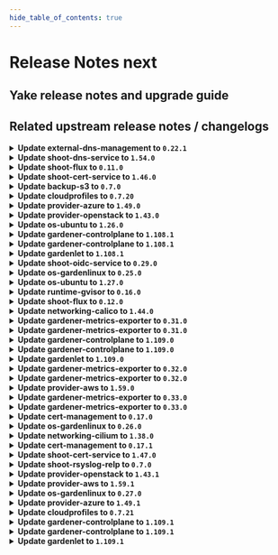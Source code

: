 ```yaml
---
hide_table_of_contents: true
---
```


# Release Notes next

## Yake release notes and upgrade guide

## Related upstream release notes / changelogs


<details>
<summary><b>Update external-dns-management to <code>0.22.1</code></b></summary>

# [gardener/external-dns-management]

## 📰 Noteworthy

- `[OPERATOR]` `gosec` was introduced for Static Application Security Testing (SAST). by @MartinWeindel [#394]
## 🏃 Others

- `[OPERATOR]` Bumps golang from 1.23.2 to 1.23.3. by @dependabot[bot] [#398]

## Helm Charts
- dns-controller-manager: `europe-docker.pkg.dev/gardener-project/releases/charts/dns-controller-manager:v0.22.1`
## Docker Images
- dns-controller-manager: `europe-docker.pkg.dev/gardener-project/releases/dns-controller-manager:v0.22.1`


</details>

<details>
<summary><b>Update shoot-dns-service to <code>1.54.0</code></b></summary>

# [gardener/gardener-extension-shoot-dns-service]

## 🏃 Others

- `[OPERATOR]` Bumps github.com/gardener/gardener from 1.107.0 to 1.108.0. by @dependabot[bot] [#399]
- `[OPERATOR]` Reduce default values for resource utilisation of shoot-dns-service controller in the control plane. by @MartinWeindel [#392]
- `[OPERATOR]` `gosec` was introduced for Static Application Security Testing (SAST). by @MartinWeindel [#387]
- `[OPERATOR]` Bumps github.com/gardener/gardener from 1.105.0 to 1.106.0. by @dependabot[bot] [#390]
- `[OPERATOR]` Bumps github.com/gardener/gardener from 1.106.0 to 1.107.0. by @dependabot[bot] [#394]
# [gardener/external-dns-management]

## 📰 Noteworthy

- `[OPERATOR]` `gosec` was introduced for Static Application Security Testing (SAST). by @MartinWeindel [gardener/external-dns-management#394]
## 🏃 Others

- `[OPERATOR]` Bumps golang from 1.23.2 to 1.23.3. by @dependabot[bot] [gardener/external-dns-management#398]

## Helm Charts
- admission-shoot-dns-service-application: `europe-docker.pkg.dev/gardener-project/releases/charts/gardener/extensions/admission-shoot-dns-service-application:v1.54.0`
- admission-shoot-dns-service-runtime: `europe-docker.pkg.dev/gardener-project/releases/charts/gardener/extensions/admission-shoot-dns-service-runtime:v1.54.0`
- shoot-dns-service: `europe-docker.pkg.dev/gardener-project/releases/charts/gardener/extensions/shoot-dns-service:v1.54.0`
## Docker Images
- gardener-extension-admission-shoot-dns-service: `europe-docker.pkg.dev/gardener-project/releases/gardener/extensions/admission-shoot-dns-service:v1.54.0`
- gardener-extension-shoot-dns-service: `europe-docker.pkg.dev/gardener-project/releases/gardener/extensions/shoot-dns-service:v1.54.0`


</details>

<details>
<summary><b>Update shoot-flux to <code>0.11.0</code></b></summary>

## What's Changed
* Bump gardener to `v1.105.3` by @Duciwuci in https://github.com/stackitcloud/gardener-extension-shoot-flux/pull/119


**Full Changelog**: https://github.com/stackitcloud/gardener-extension-shoot-flux/compare/v0.10.0...v0.11.0

</details>

<details>
<summary><b>Update shoot-cert-service to <code>1.46.0</code></b></summary>

# [gardener/gardener-extension-shoot-cert-service]

## 🏃 Others

- `[OPERATOR]` Reduce default values for resource utilisation of cert-management controller in the control plane. by @MartinWeindel [#308]
- `[OPERATOR]` Bumps github.com/gardener/gardener from 1.106.0 to 1.107.0. by @dependabot[bot] [#310]
- `[OPERATOR]` Bumps golang from 1.23.2 to 1.23.3. by @dependabot[bot] [#311]
- `[OPERATOR]` Bumps github.com/gardener/gardener from 1.105.0 to 1.106.0. by @dependabot[bot] [#306]
- `[OPERATOR]` Bumps github.com/gardener/gardener from 1.107.0 to 1.108.0. by @dependabot[bot] [#315]

## Helm Charts
- shoot-cert-service: `europe-docker.pkg.dev/gardener-project/releases/charts/gardener/extensions/shoot-cert-service:v1.46.0`
## Docker Images
- gardener-extension-shoot-cert-service: `europe-docker.pkg.dev/gardener-project/releases/gardener/extensions/shoot-cert-service:v1.46.0`


</details>

<details>
<summary><b>Update backup-s3 to <code>0.7.0</code></b></summary>

## General Changes
* Revendor g/g v1.100 (https://github.com/metal-stack/gardener-extension-backup-s3/pull/11) @Gerrit91 


</details>

<details>
<summary><b>Update cloudprofiles to <code>0.7.20</code></b></summary>

**Full Changelog**: https://github.com/gardener-community/cloudprofiles/compare/0.7.19...0.7.20

</details>

<details>
<summary><b>Update provider-azure to <code>1.49.0</code></b></summary>

# [gardener/gardener-extension-provider-azure]

## ⚠️ Breaking Changes

- `[USER]` Deprecate DNSRecordConfig object. Please configure the target Azure management API via the provided secret by @kon-angelo [#1018]
## ✨ New Features

- `[USER]` Enable extra-create-metadata in csi-provisioner. by @kon-angelo [#1008]
## 🏃 Others

- `[DEPENDENCY]` Update go to version 1.23.3 by @hebelsan [#1005]
- `[DEPENDENCY]` Update gardener/gardener to v1.108.0 by @hebelsan [#1014]
- `[OPERATOR]` Create bastion vm from the info provided in the cloud profile bastion section by @hebelsan [#948]
- `[OPERATOR]` Fix an issue where the subnet name was not calculated correctly in the migration to multi-subnet setup by @kon-angelo [#1004]
- `[OPERATOR]` Updating CSI driver provisioner ClusterRole rules by @hebelsan [#988]
- `[OPERATOR]` Remove outdated "Basic" SKU loadbalancer migration documentation. by @kon-angelo [#1017]
- `[OPERATOR]` Remove the duplicate provider type check from the admission webhooks. by @LucaBernstein [#998]
- `[OPERATOR]` Add `NamespacedCloudProfile` admission mutation and validation to support custom machine images and types. by @LucaBernstein [#1016]
- `[OPERATOR]` Added validation to prevent IPv6-only/dual-stack clusters as they are not supported, yet. by @ScheererJ [#993]
- `[DEVELOPER]` Add gosec as sast makefile target by @hebelsan [#1006]
- `[DEVELOPER]` Update gardener/gardener to v1.105.0 by @hebelsan [#989]

## Helm Charts
- admission-azure-application: `europe-docker.pkg.dev/gardener-project/releases/charts/gardener/extensions/admission-azure-application:v1.49.0`
- admission-azure-runtime: `europe-docker.pkg.dev/gardener-project/releases/charts/gardener/extensions/admission-azure-runtime:v1.49.0`
- provider-azure: `europe-docker.pkg.dev/gardener-project/releases/charts/gardener/extensions/provider-azure:v1.49.0`
## Docker Images
- gardener-extension-admission-azure: `europe-docker.pkg.dev/gardener-project/releases/gardener/extensions/admission-azure:v1.49.0`
- gardener-extension-provider-azure: `europe-docker.pkg.dev/gardener-project/releases/gardener/extensions/provider-azure:v1.49.0`


</details>

<details>
<summary><b>Update provider-openstack to <code>1.43.0</code></b></summary>

# [gardener/gardener-extension-provider-openstack]

## ⚠️ Breaking Changes

- `[OPERATOR]` Deprecated configuring bastion via helm chart config map by @hebelsan [#838]
## 📰 Noteworthy

- `[OPERATOR]` Added support for configuring bastion vm from CloudProfile's bastion section by @hebelsan [#838]
## 🏃 Others

- `[DEPENDENCY]` Add gosec as sast makefile target by @hebelsan [#902]
- `[DEPENDENCY]` Update go to version 1.23.3 by @hebelsan [#900]
- `[OPERATOR]` Fix an issue where provider-openstack required permissions for share network operations even when not required by the `InfrastructureConfig`. by @kon-angelo [#885]
- `[OPERATOR]` Update gardener/gardener to v1.107.0 by @hebelsan [#896]
- `[OPERATOR]` Fix an issue where the deletion with the flow reconciler would fail if the network was already deleted. by @kon-angelo [#898]
- `[OPERATOR]` Added validation to prevent IPv6-only/dual-stack clusters as they are not supported, yet. by @ScheererJ [#886]
- `[OPERATOR]` Remove the duplicate provider type check from the admission webhooks. by @LucaBernstein [#895]
- `[OPERATOR]` Fix possible nil-pointer deref when looking for networks. during reconciliation by @AndreasBurger [#879]
- `[OPERATOR]` subnet overlapping, missing expected router and Policy doesn't allow .* to be performed errors are now non-retryable user errors. by @RadaBDimitrova [#894]
- `[OPERATOR]` Updating CSI driver provisioner ClusterRole rules by @hebelsan [#880]
- `[DEVELOPER]` Update gardener/gardener to v1.105.0 by @hebelsan [#881]

## Helm Charts
- admission-openstack-application: `europe-docker.pkg.dev/gardener-project/releases/charts/gardener/extensions/admission-openstack-application:v1.43.0`
- admission-openstack-runtime: `europe-docker.pkg.dev/gardener-project/releases/charts/gardener/extensions/admission-openstack-runtime:v1.43.0`
- provider-openstack: `europe-docker.pkg.dev/gardener-project/releases/charts/gardener/extensions/provider-openstack:v1.43.0`
## Docker Images
- gardener-extension-admission-openstack: `europe-docker.pkg.dev/gardener-project/releases/gardener/extensions/admission-openstack:v1.43.0`
- gardener-extension-provider-openstack: `europe-docker.pkg.dev/gardener-project/releases/gardener/extensions/provider-openstack:v1.43.0`


</details>

<details>
<summary><b>Update os-ubuntu to <code>1.26.0</code></b></summary>

# [gardener/gardener-extension-os-ubuntu]

## ⚠️ Breaking Changes

- `[OPERATOR]` This extension is no longer able to run with Gardener versions lower than `v1.90` when the `UseGardenerNodeAgent` feature gate is disabled. by @rfranzke [#126]
## ✨ New Features

- `[OPERATOR]` Helm charts of extension and admission controller are published as OCI artifacts now. by @oliver-goetz [#143]
## 🏃 Others

- `[DEVELOPER]` The `vendor` directory was removed in favor of the `go mod cache`. by @LucaBernstein [#133]
- `[DEVELOPER]` Static Application Security Testing (sast) with `gosec` got enabled on this repository. by @MrBatschner [#163]

## Helm Charts
- os-ubuntu: `europe-docker.pkg.dev/gardener-project/releases/charts/gardener/extensions/os-ubuntu:v1.26.0`
## Docker Images
- gardener-extension-os-ubuntu: `europe-docker.pkg.dev/gardener-project/releases/gardener/extensions/os-ubuntu:v1.26.0`


</details>

<details>
<summary><b>Update gardener-controlplane to <code>1.108.1</code></b></summary>

# [gardener/gardener]

## 🐛 Bug Fixes

- `[OPERATOR]` The `seed.gardener.cloud/eu-access=true` label (in `CloudProfile`s and `Seeds`) or seed selector (in `Shoot`s) is no longer removed when the `eu-access-only` restriction is removed from the `.spec.accessRestrictions[]` field. Similarly, the `support.gardener.cloud/eu-access-for-cluster-{addons,nodes}` annotations in `Shoot`s are no longer removed when they are removed from the `.spec.accessRestrictions[].options` field. by @rfranzke [#10885]

## Helm Charts
- controlplane: `europe-docker.pkg.dev/gardener-project/releases/charts/gardener/controlplane:v1.108.1`
- gardenlet: `europe-docker.pkg.dev/gardener-project/releases/charts/gardener/gardenlet:v1.108.1`
- operator: `europe-docker.pkg.dev/gardener-project/releases/charts/gardener/operator:v1.108.1`
- resource-manager: `europe-docker.pkg.dev/gardener-project/releases/charts/gardener/resource-manager:v1.108.1`
## Docker Images
- admission-controller: `europe-docker.pkg.dev/gardener-project/releases/gardener/admission-controller:v1.108.1`
- apiserver: `europe-docker.pkg.dev/gardener-project/releases/gardener/apiserver:v1.108.1`
- controller-manager: `europe-docker.pkg.dev/gardener-project/releases/gardener/controller-manager:v1.108.1`
- gardenlet: `europe-docker.pkg.dev/gardener-project/releases/gardener/gardenlet:v1.108.1`
- node-agent: `europe-docker.pkg.dev/gardener-project/releases/gardener/node-agent:v1.108.1`
- operator: `europe-docker.pkg.dev/gardener-project/releases/gardener/operator:v1.108.1`
- resource-manager: `europe-docker.pkg.dev/gardener-project/releases/gardener/resource-manager:v1.108.1`
- scheduler: `europe-docker.pkg.dev/gardener-project/releases/gardener/scheduler:v1.108.1`


</details>

<details>
<summary><b>Update gardener-controlplane to <code>1.108.1</code></b></summary>

# [gardener/gardener]

## 🐛 Bug Fixes

- `[OPERATOR]` The `seed.gardener.cloud/eu-access=true` label (in `CloudProfile`s and `Seeds`) or seed selector (in `Shoot`s) is no longer removed when the `eu-access-only` restriction is removed from the `.spec.accessRestrictions[]` field. Similarly, the `support.gardener.cloud/eu-access-for-cluster-{addons,nodes}` annotations in `Shoot`s are no longer removed when they are removed from the `.spec.accessRestrictions[].options` field. by @rfranzke [#10885]

## Helm Charts
- controlplane: `europe-docker.pkg.dev/gardener-project/releases/charts/gardener/controlplane:v1.108.1`
- gardenlet: `europe-docker.pkg.dev/gardener-project/releases/charts/gardener/gardenlet:v1.108.1`
- operator: `europe-docker.pkg.dev/gardener-project/releases/charts/gardener/operator:v1.108.1`
- resource-manager: `europe-docker.pkg.dev/gardener-project/releases/charts/gardener/resource-manager:v1.108.1`
## Docker Images
- admission-controller: `europe-docker.pkg.dev/gardener-project/releases/gardener/admission-controller:v1.108.1`
- apiserver: `europe-docker.pkg.dev/gardener-project/releases/gardener/apiserver:v1.108.1`
- controller-manager: `europe-docker.pkg.dev/gardener-project/releases/gardener/controller-manager:v1.108.1`
- gardenlet: `europe-docker.pkg.dev/gardener-project/releases/gardener/gardenlet:v1.108.1`
- node-agent: `europe-docker.pkg.dev/gardener-project/releases/gardener/node-agent:v1.108.1`
- operator: `europe-docker.pkg.dev/gardener-project/releases/gardener/operator:v1.108.1`
- resource-manager: `europe-docker.pkg.dev/gardener-project/releases/gardener/resource-manager:v1.108.1`
- scheduler: `europe-docker.pkg.dev/gardener-project/releases/gardener/scheduler:v1.108.1`


</details>

<details>
<summary><b>Update gardenlet to <code>1.108.1</code></b></summary>

# [gardener/gardener]

## 🐛 Bug Fixes

- `[OPERATOR]` The `seed.gardener.cloud/eu-access=true` label (in `CloudProfile`s and `Seeds`) or seed selector (in `Shoot`s) is no longer removed when the `eu-access-only` restriction is removed from the `.spec.accessRestrictions[]` field. Similarly, the `support.gardener.cloud/eu-access-for-cluster-{addons,nodes}` annotations in `Shoot`s are no longer removed when they are removed from the `.spec.accessRestrictions[].options` field. by @rfranzke [#10885]

## Helm Charts
- controlplane: `europe-docker.pkg.dev/gardener-project/releases/charts/gardener/controlplane:v1.108.1`
- gardenlet: `europe-docker.pkg.dev/gardener-project/releases/charts/gardener/gardenlet:v1.108.1`
- operator: `europe-docker.pkg.dev/gardener-project/releases/charts/gardener/operator:v1.108.1`
- resource-manager: `europe-docker.pkg.dev/gardener-project/releases/charts/gardener/resource-manager:v1.108.1`
## Docker Images
- admission-controller: `europe-docker.pkg.dev/gardener-project/releases/gardener/admission-controller:v1.108.1`
- apiserver: `europe-docker.pkg.dev/gardener-project/releases/gardener/apiserver:v1.108.1`
- controller-manager: `europe-docker.pkg.dev/gardener-project/releases/gardener/controller-manager:v1.108.1`
- gardenlet: `europe-docker.pkg.dev/gardener-project/releases/gardener/gardenlet:v1.108.1`
- node-agent: `europe-docker.pkg.dev/gardener-project/releases/gardener/node-agent:v1.108.1`
- operator: `europe-docker.pkg.dev/gardener-project/releases/gardener/operator:v1.108.1`
- resource-manager: `europe-docker.pkg.dev/gardener-project/releases/gardener/resource-manager:v1.108.1`
- scheduler: `europe-docker.pkg.dev/gardener-project/releases/gardener/scheduler:v1.108.1`


</details>

<details>
<summary><b>Update shoot-oidc-service to <code>0.29.0</code></b></summary>

# [gardener/oidc-webhook-authenticator]

## 🏃 Others

- `[OPERATOR]` OWA is now built using go version 1.23.3. by @dimityrmirchev [gardener/oidc-webhook-authenticator#167]
- `[DEVELOPER]` `gosec` is made available for SAST(static application security testing), it can be run with `make sast` or `make sast-report`.  by @vpnachev [gardener/oidc-webhook-authenticator#165]
# [gardener/gardener-extension-shoot-oidc-service]

## ⚠️ Breaking Changes

- `[OPERATOR]` The type of the `imageVectorOverwrite` helm chart value is changed from string to object. by @dimityrmirchev [#251]
## 🏃 Others

- `[OPERATOR]` The following dependencies have been updated:  
  - github.com/gardener/gardener v1.105.0 -> v1.106.0  
  - k8s.io/api v0.29.8 -> v0.31.1  
  - k8s.io/apimachinery v0.29.9 -> v0.31.1  
  - k8s.io/client-go v0.29.9 -> v0.31.1  
  - k8s.io/code-generator v0.29.9 -> v0.31.1  
  - k8s.io/component-base v0.29.9 -> v0.31.1  
  - sigs.k8s.io/controller-runtime v0.17.6 -> v0.19.0 by @vpnachev [#248]
- `[DEVELOPER]` `gosec` is made available for SAST(static application security testing), it can be run with `make sast` or `make sast-report`, but is also incorporated in the `verify` and `verify-extended` makefile targets.  by @vpnachev [#248]
## 📖 Documentation

- `[USER]` Documentation now clarifies when Structured Authentication should be preferred over the Gardener OIDC extension. by @dimityrmirchev [#259]

## Helm Charts
- shoot-oidc-service: `europe-docker.pkg.dev/gardener-project/releases/charts/gardener/extensions/shoot-oidc-service:v0.29.0`
## Docker Images
- gardener-extension-shoot-oidc-service: `europe-docker.pkg.dev/gardener-project/releases/gardener/extensions/shoot-oidc-service:v0.29.0`


</details>

<details>
<summary><b>Update os-gardenlinux to <code>0.25.0</code></b></summary>

# [gardener/gardener-extension-os-gardenlinux]

## ⚠️ Breaking Changes

- `[OPERATOR]` This extension is no longer able to run with Gardener versions lower than `v1.90` when the `UseGardenerNodeAgent` feature gate is disabled. by @rfranzke [#161]
## ✨ New Features

- `[OPERATOR]` Helm charts of extension and admission controller are published as OCI artifacts now. by @oliver-goetz [#188]
## 🏃 Others

- `[DEVELOPER]` Static Application Security Testing (sast) with `gosec` got enabled on this repository. by @MrBatschner [#212]
- `[DEVELOPER]` The `vendor` directory was removed in favor of the `go mod cache`. by @timuthy [#170]
- `[OPERATOR]` The cgroup drivers for containerd and kubelet are no longer configured through scripts that are run through `ExecStartPre` but instead through a mutating webhook that modifies the cgroup driver in the OSC. The cgroup driver always gets set to `systemd`. by @MrBatschner [#169]

## Helm Charts
- os-gardenlinux: `europe-docker.pkg.dev/gardener-project/releases/charts/gardener/extensions/os-gardenlinux:v0.25.0`
## Docker Images
- gardener-extension-os-gardenlinux: `europe-docker.pkg.dev/gardener-project/releases/gardener/extensions/os-gardenlinux:v0.25.0`


</details>

<details>
<summary><b>Update os-ubuntu to <code>1.27.0</code></b></summary>

no release notes available

## Helm Charts
- os-ubuntu: `europe-docker.pkg.dev/gardener-project/releases/charts/gardener/extensions/os-ubuntu:v1.27.0`
## Docker Images
- gardener-extension-os-ubuntu: `europe-docker.pkg.dev/gardener-project/releases/gardener/extensions/os-ubuntu:v1.27.0`


</details>

<details>
<summary><b>Update runtime-gvisor to <code>0.16.0</code></b></summary>

# [gardener/gardener-extension-runtime-gvisor]

## 🏃 Others

- `[OPERATOR]` Introduce `providerConfig.configFlags` with `net-raw` as first supported flag to start gVisor with NET_RAW capability. by @Roncossek [#154]
- `[OPERATOR]` Gardener libraries were updated to 1.103. by @MrBatschner [#150]
- `[DEVELOPER]` Static Application Security Testing (sast) with `gosec` got enabled on this repository. by @MrBatschner [#155]

## Helm Charts
- runtime-gvisor: `europe-docker.pkg.dev/gardener-project/releases/charts/gardener/extensions/runtime-gvisor:v0.16.0`
## Docker Images
- gardener-extension-runtime-gvisor-installation: `europe-docker.pkg.dev/gardener-project/releases/gardener/extensions/runtime-gvisor-installation:v0.16.0`
- gardener-extension-runtime-gvisor: `europe-docker.pkg.dev/gardener-project/releases/gardener/extensions/runtime-gvisor:v0.16.0`


</details>

<details>
<summary><b>Update shoot-flux to <code>0.12.0</code></b></summary>

## What's Changed
* Do nothing when cluster is hibernated by @maboehm in https://github.com/stackitcloud/gardener-extension-shoot-flux/pull/122
* 🤖 Update module github.com/onsi/ginkgo/v2 to v2.22.0 by @renovate in https://github.com/stackitcloud/gardener-extension-shoot-flux/pull/120
* 🤖 Update module github.com/onsi/gomega to v1.36.0 by @renovate in https://github.com/stackitcloud/gardener-extension-shoot-flux/pull/121
* 🤖 Update k8s.io/utils digest to 6fe5fd8 by @renovate in https://github.com/stackitcloud/gardener-extension-shoot-flux/pull/111
* 🤖 Update dependency go to v1.23.3 by @renovate in https://github.com/stackitcloud/gardener-extension-shoot-flux/pull/118
* 🤖 Update module golang.org/x/tools to v0.27.0 by @renovate in https://github.com/stackitcloud/gardener-extension-shoot-flux/pull/116
* 🤖 Update fluxcd (minor) by @renovate in https://github.com/stackitcloud/gardener-extension-shoot-flux/pull/107


**Full Changelog**: https://github.com/stackitcloud/gardener-extension-shoot-flux/compare/v0.11.0...v0.12.0

</details>

<details>
<summary><b>Update networking-calico to <code>1.44.0</code></b></summary>

# [gardener/gardener-extension-networking-calico]

## 🏃 Others

- `[OPERATOR]` `gosec` was introduced for Static Application Security Testing (SAST). by @ScheererJ [#503]
- `[OPERATOR]` Correct iptable backend and iptable rule are set for IPv6 shoot clusters when running with node-local-dns. by @DockToFuture [#506]
- `[OPERATOR]` Generate dual-stack configuration. by @axel7born [#512]

## Helm Charts
- admission-calico-application: `europe-docker.pkg.dev/gardener-project/releases/charts/gardener/extensions/admission-calico-application:v1.44.0`
- admission-calico-runtime: `europe-docker.pkg.dev/gardener-project/releases/charts/gardener/extensions/admission-calico-runtime:v1.44.0`
- networking-calico: `europe-docker.pkg.dev/gardener-project/releases/charts/gardener/extensions/networking-calico:v1.44.0`
## Docker Images
- gardener-extension-admission-calico: `europe-docker.pkg.dev/gardener-project/releases/gardener/extensions/admission-calico:v1.44.0`
- gardener-extension-networking-calico: `europe-docker.pkg.dev/gardener-project/releases/gardener/extensions/networking-calico:v1.44.0`


</details>

<details>
<summary><b>Update gardener-metrics-exporter to <code>0.31.0</code></b></summary>

# [gardener/gardener-metrics-exporter]

## 🏃 Others

- `[USER]` Remove duplicated metrics from README by @Sinscerly [#110]
- `[OPERATOR]` Add cost_object_type label to garden_shoot_info metric by @chrkl [#112]
- `[OPERATOR]` Add `is_hibernated` to the `garden_shoot_info` metric by @Sinscerly [#107]
- `[OPERATOR]` Add `technical_id` to `garden_shoot_.+` metrics by @robinschneider [#111]

</details>

<details>
<summary><b>Update gardener-metrics-exporter to <code>0.31.0</code></b></summary>

# [gardener/gardener-metrics-exporter]

## 🏃 Others

- `[USER]` Remove duplicated metrics from README by @Sinscerly [#110]
- `[OPERATOR]` Add cost_object_type label to garden_shoot_info metric by @chrkl [#112]
- `[OPERATOR]` Add `is_hibernated` to the `garden_shoot_info` metric by @Sinscerly [#107]
- `[OPERATOR]` Add `technical_id` to `garden_shoot_.+` metrics by @robinschneider [#111]

</details>

<details>
<summary><b>Update gardener-controlplane to <code>1.109.0</code></b></summary>

# [gardener/gardener]

## ⚠️ Breaking Changes

- `[OPERATOR]` The HVPA autoscaling option (which is unconditionally disabled since v1.105.0) is removed from the `etcd` component. Before updating to this version of Gardener, make sure that you upgraded to v1.106.0 and all Seed and Garden resources reconciled with that version. This is required to ensure that the HVPA component and its CRD were properly cleaned up. by @plkokanov [#10800]
- `[OPERATOR]` The `Baseline` and `HVPA` autoscaling modes (which are unconditionally disabled since v1.105.0) are removed for `{gardener,kube}-apiserver`. Before updating to this version of Gardener, make sure that you upgraded to v1.106.0 and all Seed and Garden resources reconciled with that version. This is required to ensure that the HVPA component and its CRD were properly cleaned up. by @plkokanov [#10796]
- `[OPERATOR]` The deprecated and unconditionally disabled `HVPA` and `HVPAForShootedSeed` feature gates are removed. The GA-ed and unconditionally enabled `VPAForETCD` and `VPAAndHPAForAPIServer` features gates are removed. If you have references to the feature gates, clean them up before upgrading to this version of Gardener. by @ialidzhikov [#10853]
- `[DEVELOPER]` Rename the controlplane exposure webhook (`ExposureWebhookName`) to seed provider webhook (`SeedProviderWebhookName`). by @LucaBernstein [#10788]
## 📰 Noteworthy

- `[OPERATOR]` The `gardener-scheduler` was improved to consider reconciliation backoffs. In the past, unassigned shoots were affected by frequent scheduler reconciliations and status updates which potentially strained the scheduler and etcd. by @timuthy [#10821]
- `[DEVELOPER]` extension library: Provider extensions should rename control plane exposure webhook related packages to seed provider to reflect the naming change on their side (for example rename `pkg/webhook/controlplaneexposure` to `pkg/webhook/seedprovider`). by @LucaBernstein [#10788]
## ✨ New Features

- `[OPERATOR]` `NodeAgentAuthorizer` feature gate was introduced. It allows a webhook based authorization of `gardener-node-agents` with reduced permissions.  
  ❗ This feature gate requires changes in `machine-controller-manager-provider-*`. Please check that you run a supported version before activating it. ❗ by @oliver-goetz [#10781]
- `[USER]` Allow dual-stack shoots creation. by @axel7born [#10803]
- `[USER]` shoot spec.kubernetes.clusterAutoscaler: Add support for startupTaints and statusTaints by @dhague [#10858]
## 🐛 Bug Fixes

- `[USER]` Fixed a bug where SSH key rotations for `Shoot`s did not properly update the authorized keys on the worker nodes (hence, the new key was unusable until a node restart or rollout). by @tobschli [#10671]
- `[USER]` On `Shoot` deletion, Gardener now properly skips certain validation checks that are only relevant for creations or updates of `Shoot` resources. by @rfranzke [#10902]
- `[OPERATOR]` Fixed an error in `BackupBucket` reconciliation by replacing `StrategicMergePatch` with `MergePatch` to properly handle `runtime.RawExtension` fields. by @seshachalam-yv [#10904]
## 🏃 Others

- `[OPERATOR]` update alpine to get latest security fixes by @DockToFuture [#10922]
- `[OPERATOR]` Add support for `node-local-dns` in dual-stack cluster. by @axel7born [#10891]
- `[OPERATOR]` Add dual stack support for VPN. by @DockToFuture [#10767]
- `[OPERATOR]` Fix kubelet CSRs to allow IPv6 addresses to be used by @kron4eg [#10876]
- `[OPERATOR]` Add dashboard for VPA admission-controller by @voelzmo [#10741]
- `[OPERATOR]` The HVPA component is removed. Before updating to this version of Gardener, make sure that you upgraded to v1.106.0 and all Seed and Garden resources reconciled with that version. This is required to ensure that the HVPA component and its CRD were properly cleaned up. by @ialidzhikov [#10851]
- `[OPERATOR]` Added validation for `issuerURL` in the OIDC configuration to reject URLs containing fragments. by @acumino [#10888]
- `[OPERATOR]` The `gardener/dependency-watchdog` image has been updated to `v1.3.0`. [Release Notes](https://redirect.github.com/gardener/dependency-watchdog/releases/tag/v1.3.0) by @rishabh-11 [#10930]
- `[OPERATOR]` Adapt `configure-admission.sh` for new extension releases with changed value names for Helm charts. by @MartinWeindel [#10877]
- `[DEPENDENCY]` The `registry.k8s.io/cpa/cluster-proportional-autoscaler` image has been updated to `v1.9.0`. by @gardener-ci-robot [#10898]
- `[DEPENDENCY]` The `gardener/autoscaler` image has been updated to `v1.30.1`. [Release Notes](https://redirect.github.com/gardener/autoscaler/releases/tag/v1.30.1) by @gardener-ci-robot [#10914]
- `[DEPENDENCY]` The `gardener/vpn2` image has been updated to `0.30.0`. [Release Notes](https://redirect.github.com/gardener/vpn2/releases/tag/0.30.0) by @gardener-ci-robot [#10872]
- `[DEPENDENCY]` The `registry.k8s.io/coredns/coredns` image has been updated to `v1.11.4`. by @gardener-ci-robot [#10856]
- `[DEPENDENCY]` The `gardener/gardener-discovery-server` image has been updated to `v0.3.0`. [Release Notes](https://redirect.github.com/gardener/gardener-discovery-server/releases/tag/v0.3.0) by @gardener-ci-robot [#10849]
- `[DEPENDENCY]` The `gardener/etcd-druid` image has been updated to `v0.25.0`. [Release Notes](https://redirect.github.com/gardener/etcd-druid/releases/tag/v0.25.0) by @gardener-ci-robot [#10932]
- `[DEPENDENCY]` The `gardener/machine-controller-manager` image has been updated to `v0.55.0`. [Release Notes](https://redirect.github.com/gardener/machine-controller-manager/releases/tag/v0.55.0) by @rishabh-11 [#10908]

## Helm Charts
- controlplane: `europe-docker.pkg.dev/gardener-project/releases/charts/gardener/controlplane:v1.109.0`
- gardenlet: `europe-docker.pkg.dev/gardener-project/releases/charts/gardener/gardenlet:v1.109.0`
- operator: `europe-docker.pkg.dev/gardener-project/releases/charts/gardener/operator:v1.109.0`
- resource-manager: `europe-docker.pkg.dev/gardener-project/releases/charts/gardener/resource-manager:v1.109.0`
## Docker Images
- admission-controller: `europe-docker.pkg.dev/gardener-project/releases/gardener/admission-controller:v1.109.0`
- apiserver: `europe-docker.pkg.dev/gardener-project/releases/gardener/apiserver:v1.109.0`
- controller-manager: `europe-docker.pkg.dev/gardener-project/releases/gardener/controller-manager:v1.109.0`
- gardenlet: `europe-docker.pkg.dev/gardener-project/releases/gardener/gardenlet:v1.109.0`
- node-agent: `europe-docker.pkg.dev/gardener-project/releases/gardener/node-agent:v1.109.0`
- operator: `europe-docker.pkg.dev/gardener-project/releases/gardener/operator:v1.109.0`
- resource-manager: `europe-docker.pkg.dev/gardener-project/releases/gardener/resource-manager:v1.109.0`
- scheduler: `europe-docker.pkg.dev/gardener-project/releases/gardener/scheduler:v1.109.0`


</details>

<details>
<summary><b>Update gardener-controlplane to <code>1.109.0</code></b></summary>

# [gardener/gardener]

## ⚠️ Breaking Changes

- `[OPERATOR]` The HVPA autoscaling option (which is unconditionally disabled since v1.105.0) is removed from the `etcd` component. Before updating to this version of Gardener, make sure that you upgraded to v1.106.0 and all Seed and Garden resources reconciled with that version. This is required to ensure that the HVPA component and its CRD were properly cleaned up. by @plkokanov [#10800]
- `[OPERATOR]` The `Baseline` and `HVPA` autoscaling modes (which are unconditionally disabled since v1.105.0) are removed for `{gardener,kube}-apiserver`. Before updating to this version of Gardener, make sure that you upgraded to v1.106.0 and all Seed and Garden resources reconciled with that version. This is required to ensure that the HVPA component and its CRD were properly cleaned up. by @plkokanov [#10796]
- `[OPERATOR]` The deprecated and unconditionally disabled `HVPA` and `HVPAForShootedSeed` feature gates are removed. The GA-ed and unconditionally enabled `VPAForETCD` and `VPAAndHPAForAPIServer` features gates are removed. If you have references to the feature gates, clean them up before upgrading to this version of Gardener. by @ialidzhikov [#10853]
- `[DEVELOPER]` Rename the controlplane exposure webhook (`ExposureWebhookName`) to seed provider webhook (`SeedProviderWebhookName`). by @LucaBernstein [#10788]
## 📰 Noteworthy

- `[OPERATOR]` The `gardener-scheduler` was improved to consider reconciliation backoffs. In the past, unassigned shoots were affected by frequent scheduler reconciliations and status updates which potentially strained the scheduler and etcd. by @timuthy [#10821]
- `[DEVELOPER]` extension library: Provider extensions should rename control plane exposure webhook related packages to seed provider to reflect the naming change on their side (for example rename `pkg/webhook/controlplaneexposure` to `pkg/webhook/seedprovider`). by @LucaBernstein [#10788]
## ✨ New Features

- `[OPERATOR]` `NodeAgentAuthorizer` feature gate was introduced. It allows a webhook based authorization of `gardener-node-agents` with reduced permissions.  
  ❗ This feature gate requires changes in `machine-controller-manager-provider-*`. Please check that you run a supported version before activating it. ❗ by @oliver-goetz [#10781]
- `[USER]` Allow dual-stack shoots creation. by @axel7born [#10803]
- `[USER]` shoot spec.kubernetes.clusterAutoscaler: Add support for startupTaints and statusTaints by @dhague [#10858]
## 🐛 Bug Fixes

- `[USER]` Fixed a bug where SSH key rotations for `Shoot`s did not properly update the authorized keys on the worker nodes (hence, the new key was unusable until a node restart or rollout). by @tobschli [#10671]
- `[USER]` On `Shoot` deletion, Gardener now properly skips certain validation checks that are only relevant for creations or updates of `Shoot` resources. by @rfranzke [#10902]
- `[OPERATOR]` Fixed an error in `BackupBucket` reconciliation by replacing `StrategicMergePatch` with `MergePatch` to properly handle `runtime.RawExtension` fields. by @seshachalam-yv [#10904]
## 🏃 Others

- `[OPERATOR]` update alpine to get latest security fixes by @DockToFuture [#10922]
- `[OPERATOR]` Add support for `node-local-dns` in dual-stack cluster. by @axel7born [#10891]
- `[OPERATOR]` Add dual stack support for VPN. by @DockToFuture [#10767]
- `[OPERATOR]` Fix kubelet CSRs to allow IPv6 addresses to be used by @kron4eg [#10876]
- `[OPERATOR]` Add dashboard for VPA admission-controller by @voelzmo [#10741]
- `[OPERATOR]` The HVPA component is removed. Before updating to this version of Gardener, make sure that you upgraded to v1.106.0 and all Seed and Garden resources reconciled with that version. This is required to ensure that the HVPA component and its CRD were properly cleaned up. by @ialidzhikov [#10851]
- `[OPERATOR]` Added validation for `issuerURL` in the OIDC configuration to reject URLs containing fragments. by @acumino [#10888]
- `[OPERATOR]` The `gardener/dependency-watchdog` image has been updated to `v1.3.0`. [Release Notes](https://redirect.github.com/gardener/dependency-watchdog/releases/tag/v1.3.0) by @rishabh-11 [#10930]
- `[OPERATOR]` Adapt `configure-admission.sh` for new extension releases with changed value names for Helm charts. by @MartinWeindel [#10877]
- `[DEPENDENCY]` The `registry.k8s.io/cpa/cluster-proportional-autoscaler` image has been updated to `v1.9.0`. by @gardener-ci-robot [#10898]
- `[DEPENDENCY]` The `gardener/autoscaler` image has been updated to `v1.30.1`. [Release Notes](https://redirect.github.com/gardener/autoscaler/releases/tag/v1.30.1) by @gardener-ci-robot [#10914]
- `[DEPENDENCY]` The `gardener/vpn2` image has been updated to `0.30.0`. [Release Notes](https://redirect.github.com/gardener/vpn2/releases/tag/0.30.0) by @gardener-ci-robot [#10872]
- `[DEPENDENCY]` The `registry.k8s.io/coredns/coredns` image has been updated to `v1.11.4`. by @gardener-ci-robot [#10856]
- `[DEPENDENCY]` The `gardener/gardener-discovery-server` image has been updated to `v0.3.0`. [Release Notes](https://redirect.github.com/gardener/gardener-discovery-server/releases/tag/v0.3.0) by @gardener-ci-robot [#10849]
- `[DEPENDENCY]` The `gardener/etcd-druid` image has been updated to `v0.25.0`. [Release Notes](https://redirect.github.com/gardener/etcd-druid/releases/tag/v0.25.0) by @gardener-ci-robot [#10932]
- `[DEPENDENCY]` The `gardener/machine-controller-manager` image has been updated to `v0.55.0`. [Release Notes](https://redirect.github.com/gardener/machine-controller-manager/releases/tag/v0.55.0) by @rishabh-11 [#10908]

## Helm Charts
- controlplane: `europe-docker.pkg.dev/gardener-project/releases/charts/gardener/controlplane:v1.109.0`
- gardenlet: `europe-docker.pkg.dev/gardener-project/releases/charts/gardener/gardenlet:v1.109.0`
- operator: `europe-docker.pkg.dev/gardener-project/releases/charts/gardener/operator:v1.109.0`
- resource-manager: `europe-docker.pkg.dev/gardener-project/releases/charts/gardener/resource-manager:v1.109.0`
## Docker Images
- admission-controller: `europe-docker.pkg.dev/gardener-project/releases/gardener/admission-controller:v1.109.0`
- apiserver: `europe-docker.pkg.dev/gardener-project/releases/gardener/apiserver:v1.109.0`
- controller-manager: `europe-docker.pkg.dev/gardener-project/releases/gardener/controller-manager:v1.109.0`
- gardenlet: `europe-docker.pkg.dev/gardener-project/releases/gardener/gardenlet:v1.109.0`
- node-agent: `europe-docker.pkg.dev/gardener-project/releases/gardener/node-agent:v1.109.0`
- operator: `europe-docker.pkg.dev/gardener-project/releases/gardener/operator:v1.109.0`
- resource-manager: `europe-docker.pkg.dev/gardener-project/releases/gardener/resource-manager:v1.109.0`
- scheduler: `europe-docker.pkg.dev/gardener-project/releases/gardener/scheduler:v1.109.0`


</details>

<details>
<summary><b>Update gardenlet to <code>1.109.0</code></b></summary>

# [gardener/gardener]

## ⚠️ Breaking Changes

- `[OPERATOR]` The HVPA autoscaling option (which is unconditionally disabled since v1.105.0) is removed from the `etcd` component. Before updating to this version of Gardener, make sure that you upgraded to v1.106.0 and all Seed and Garden resources reconciled with that version. This is required to ensure that the HVPA component and its CRD were properly cleaned up. by @plkokanov [#10800]
- `[OPERATOR]` The `Baseline` and `HVPA` autoscaling modes (which are unconditionally disabled since v1.105.0) are removed for `{gardener,kube}-apiserver`. Before updating to this version of Gardener, make sure that you upgraded to v1.106.0 and all Seed and Garden resources reconciled with that version. This is required to ensure that the HVPA component and its CRD were properly cleaned up. by @plkokanov [#10796]
- `[OPERATOR]` The deprecated and unconditionally disabled `HVPA` and `HVPAForShootedSeed` feature gates are removed. The GA-ed and unconditionally enabled `VPAForETCD` and `VPAAndHPAForAPIServer` features gates are removed. If you have references to the feature gates, clean them up before upgrading to this version of Gardener. by @ialidzhikov [#10853]
- `[DEVELOPER]` Rename the controlplane exposure webhook (`ExposureWebhookName`) to seed provider webhook (`SeedProviderWebhookName`). by @LucaBernstein [#10788]
## 📰 Noteworthy

- `[OPERATOR]` The `gardener-scheduler` was improved to consider reconciliation backoffs. In the past, unassigned shoots were affected by frequent scheduler reconciliations and status updates which potentially strained the scheduler and etcd. by @timuthy [#10821]
- `[DEVELOPER]` extension library: Provider extensions should rename control plane exposure webhook related packages to seed provider to reflect the naming change on their side (for example rename `pkg/webhook/controlplaneexposure` to `pkg/webhook/seedprovider`). by @LucaBernstein [#10788]
## ✨ New Features

- `[OPERATOR]` `NodeAgentAuthorizer` feature gate was introduced. It allows a webhook based authorization of `gardener-node-agents` with reduced permissions.  
  ❗ This feature gate requires changes in `machine-controller-manager-provider-*`. Please check that you run a supported version before activating it. ❗ by @oliver-goetz [#10781]
- `[USER]` Allow dual-stack shoots creation. by @axel7born [#10803]
- `[USER]` shoot spec.kubernetes.clusterAutoscaler: Add support for startupTaints and statusTaints by @dhague [#10858]
## 🐛 Bug Fixes

- `[USER]` Fixed a bug where SSH key rotations for `Shoot`s did not properly update the authorized keys on the worker nodes (hence, the new key was unusable until a node restart or rollout). by @tobschli [#10671]
- `[USER]` On `Shoot` deletion, Gardener now properly skips certain validation checks that are only relevant for creations or updates of `Shoot` resources. by @rfranzke [#10902]
- `[OPERATOR]` Fixed an error in `BackupBucket` reconciliation by replacing `StrategicMergePatch` with `MergePatch` to properly handle `runtime.RawExtension` fields. by @seshachalam-yv [#10904]
## 🏃 Others

- `[OPERATOR]` update alpine to get latest security fixes by @DockToFuture [#10922]
- `[OPERATOR]` Add support for `node-local-dns` in dual-stack cluster. by @axel7born [#10891]
- `[OPERATOR]` Add dual stack support for VPN. by @DockToFuture [#10767]
- `[OPERATOR]` Fix kubelet CSRs to allow IPv6 addresses to be used by @kron4eg [#10876]
- `[OPERATOR]` Add dashboard for VPA admission-controller by @voelzmo [#10741]
- `[OPERATOR]` The HVPA component is removed. Before updating to this version of Gardener, make sure that you upgraded to v1.106.0 and all Seed and Garden resources reconciled with that version. This is required to ensure that the HVPA component and its CRD were properly cleaned up. by @ialidzhikov [#10851]
- `[OPERATOR]` Added validation for `issuerURL` in the OIDC configuration to reject URLs containing fragments. by @acumino [#10888]
- `[OPERATOR]` The `gardener/dependency-watchdog` image has been updated to `v1.3.0`. [Release Notes](https://redirect.github.com/gardener/dependency-watchdog/releases/tag/v1.3.0) by @rishabh-11 [#10930]
- `[OPERATOR]` Adapt `configure-admission.sh` for new extension releases with changed value names for Helm charts. by @MartinWeindel [#10877]
- `[DEPENDENCY]` The `registry.k8s.io/cpa/cluster-proportional-autoscaler` image has been updated to `v1.9.0`. by @gardener-ci-robot [#10898]
- `[DEPENDENCY]` The `gardener/autoscaler` image has been updated to `v1.30.1`. [Release Notes](https://redirect.github.com/gardener/autoscaler/releases/tag/v1.30.1) by @gardener-ci-robot [#10914]
- `[DEPENDENCY]` The `gardener/vpn2` image has been updated to `0.30.0`. [Release Notes](https://redirect.github.com/gardener/vpn2/releases/tag/0.30.0) by @gardener-ci-robot [#10872]
- `[DEPENDENCY]` The `registry.k8s.io/coredns/coredns` image has been updated to `v1.11.4`. by @gardener-ci-robot [#10856]
- `[DEPENDENCY]` The `gardener/gardener-discovery-server` image has been updated to `v0.3.0`. [Release Notes](https://redirect.github.com/gardener/gardener-discovery-server/releases/tag/v0.3.0) by @gardener-ci-robot [#10849]
- `[DEPENDENCY]` The `gardener/etcd-druid` image has been updated to `v0.25.0`. [Release Notes](https://redirect.github.com/gardener/etcd-druid/releases/tag/v0.25.0) by @gardener-ci-robot [#10932]
- `[DEPENDENCY]` The `gardener/machine-controller-manager` image has been updated to `v0.55.0`. [Release Notes](https://redirect.github.com/gardener/machine-controller-manager/releases/tag/v0.55.0) by @rishabh-11 [#10908]

## Helm Charts
- controlplane: `europe-docker.pkg.dev/gardener-project/releases/charts/gardener/controlplane:v1.109.0`
- gardenlet: `europe-docker.pkg.dev/gardener-project/releases/charts/gardener/gardenlet:v1.109.0`
- operator: `europe-docker.pkg.dev/gardener-project/releases/charts/gardener/operator:v1.109.0`
- resource-manager: `europe-docker.pkg.dev/gardener-project/releases/charts/gardener/resource-manager:v1.109.0`
## Docker Images
- admission-controller: `europe-docker.pkg.dev/gardener-project/releases/gardener/admission-controller:v1.109.0`
- apiserver: `europe-docker.pkg.dev/gardener-project/releases/gardener/apiserver:v1.109.0`
- controller-manager: `europe-docker.pkg.dev/gardener-project/releases/gardener/controller-manager:v1.109.0`
- gardenlet: `europe-docker.pkg.dev/gardener-project/releases/gardener/gardenlet:v1.109.0`
- node-agent: `europe-docker.pkg.dev/gardener-project/releases/gardener/node-agent:v1.109.0`
- operator: `europe-docker.pkg.dev/gardener-project/releases/gardener/operator:v1.109.0`
- resource-manager: `europe-docker.pkg.dev/gardener-project/releases/gardener/resource-manager:v1.109.0`
- scheduler: `europe-docker.pkg.dev/gardener-project/releases/gardener/scheduler:v1.109.0`


</details>

<details>
<summary><b>Update gardener-metrics-exporter to <code>0.32.0</code></b></summary>

no release notes available

</details>

<details>
<summary><b>Update gardener-metrics-exporter to <code>0.32.0</code></b></summary>

no release notes available

</details>

<details>
<summary><b>Update provider-aws to <code>1.59.0</code></b></summary>

# [gardener/gardener-extension-provider-aws]

## ⚠️ Breaking Changes

- `[OPERATOR]` The Helm charts for the `application` and `runtime` parts of the gardener-extension-admission-aws admission controller have been separated into standalone charts. These charts now assume a Garden setup with a virtual garden. Both charts must be deployed individually: the `runtime` chart on the Garden runtime cluster, and the `application` chart on the virtual garden. Additionally, the intermediate `global` level in the Helm values has been removed, so you may need to adjust your provided values accordingly. by @MartinWeindel [#1100]
## 📰 Noteworthy

- `[DEVELOPER]` Updated AWS SDK from v1 to v2 by @AndreasBurger [#1060]
## ✨ New Features

- `[OPERATOR]` Adjustments for additional deployment of extension and admission controller on Garden runtime cluster by gardener-operator. by @MartinWeindel [#1100]
- `[OPERATOR]` Support specification of extended resources in provider config node template without re-specifying core resources. by @elankath [#1010]
## 🏃 Others

- `[OPERATOR]` Fixed terraform deploy and integration tests for IPv6. by @axel7born [#1112]
- `[OPERATOR]` update images of pause and alpine container by @hebelsan [#1101]
- `[OPERATOR]` Add IPv4 ranges from Spec.Networking to Status.Networking. by @axel7born [#1094]
- `[OPERATOR]` Filter pod ranges for IPv4 CIDRs to configure Custom-Route-Controller. by @axel7born [#1138]
- `[OPERATOR]` Create bastion vm from the info provided in the cloud profile bastion section by @hebelsan [#1040]
- `[OPERATOR]` Added validation to allow only IPv6-only shoot clusters, but not dual-stack as it is not supported, yet. by @ScheererJ [#1095]
- `[OPERATOR]` Fixed an issue preventing the deployment of internal load balancers in IPv6-only shoots. by @axel7born [#1108]
- `[OPERATOR]` Add `NamespacedCloudProfile` admission mutation and validation to support custom machine images and types. by @LucaBernstein [#1136]
- `[OPERATOR]` Remove the duplicate provider type check from the admission webhooks. by @LucaBernstein [#1117]
- `[OPERATOR]` Fix an issue where the "0.0.0.0/0" route creation would fail if the nat-gateway was previously deleted. by @kon-angelo [#1111]
- `[OPERATOR]` Update gardener to v1.106.1 by @hebelsan [#1110]
- `[OPERATOR]` Dual-stack networking, i.e. networks with IPv4 and IPv6, are allowed now. by @ScheererJ [#1139]
- `[OPERATOR]` AWS load balancers controller is always enabled for IPv6-only and dual-stack shoot clusters. by @ScheererJ [#1099]
- `[OPERATOR]` Harmonize logging output from controller-runtime logger and kubernetes logger. by @DockToFuture [#1105]
- `[OPERATOR]` `gosec` was introduced for Static Application Security Testing (SAST). by @DockToFuture [#1105]
- `[DEPENDENCY]` Update go to version 1.23.3 by @hebelsan [#1121]
- `[DEVELOPER]` Add gosec as sast makefile target by @hebelsan [#1123]
## 📖 Documentation

- `[USER]` Add overview documentation for IPv6 by @ScheererJ [#1143]
# [gardener/aws-custom-route-controller]

## ✨ New Features

- `[USER]` `gosec` was introduced for Static Application Security Testing (SAST). by @ScheererJ [gardener/aws-custom-route-controller#34]
- `[USER]` Update sdk version to v2 by @kon-angelo [gardener/aws-custom-route-controller#48]
- `[USER]` The `aws-custom-route-controller` only adds node routes for IPv4 pod CIDR ranges and does not interfere with IPv6 routes. by @DockToFuture [gardener/aws-custom-route-controller#43]
## 🏃 Others

- `[OPERATOR]` Bumps golang from 1.23.2 to 1.23.3. by @dependabot[bot] [gardener/aws-custom-route-controller#44]
- `[OPERATOR]` Bumps golang from 1.23.1 to 1.23.2. by @dependabot[bot] [gardener/aws-custom-route-controller#33]

</details>

<details>
<summary><b>Update gardener-metrics-exporter to <code>0.33.0</code></b></summary>

no release notes available

## Docker Images
- metrics-exporter: `europe-docker.pkg.dev/gardener-project/releases/gardener/metrics-exporter:0.33.0`


</details>

<details>
<summary><b>Update gardener-metrics-exporter to <code>0.33.0</code></b></summary>

no release notes available

## Docker Images
- metrics-exporter: `europe-docker.pkg.dev/gardener-project/releases/gardener/metrics-exporter:0.33.0`


</details>

<details>
<summary><b>Update cert-management to <code>0.17.0</code></b></summary>

# [gardener/cert-management]

## ✨ New Features

- `[USER]` Introduce the new Issuer type `SelfSigned` for creating self-signed certificates. by @RaphaelVogel [#228]
- `[USER]` The certificate resource can now define a duration (the lifetime of the certificate). The issuer (especially Let's Encrypt) may ignore this field. by @marc1404 [#354]
## 🐛 Bug Fixes

- `[OPERATOR]` Cleanup status for orphan pending certificate resources by @MartinWeindel [#367]
## 🏃 Others

- `[DEVELOPER]` Use Pebble as an ACME server in the integration tests. by @marc1404 [#339]

## Helm Charts
- cert-controller-manager: `europe-docker.pkg.dev/gardener-project/releases/charts/cert-controller-manager:v0.17.0`
## Docker Images
- cert-management: `europe-docker.pkg.dev/gardener-project/releases/cert-controller-manager:v0.17.0`


</details>

<details>
<summary><b>Update os-gardenlinux to <code>0.26.0</code></b></summary>

# [gardener/gardener-extension-os-gardenlinux]

## 🏃 Others

- `[OPERATOR]` Adds an override.conf containerd dropin file to set LimitMEMLOCK and LimitNOFILE by @Roncossek [#214]

## Helm Charts
- os-gardenlinux: `europe-docker.pkg.dev/gardener-project/releases/charts/gardener/extensions/os-gardenlinux:v0.26.0`
## Docker Images
- gardener-extension-os-gardenlinux: `europe-docker.pkg.dev/gardener-project/releases/gardener/extensions/os-gardenlinux:v0.26.0`


</details>

<details>
<summary><b>Update networking-cilium to <code>1.38.0</code></b></summary>

# [gardener/gardener-extension-networking-cilium]

## 🏃 Others

- `[OPERATOR]` IPv6 support is added to cilium extension for gardener shoot clusters. by @DockToFuture [#421]
- `[OPERATOR]` `gosec` was introduced for Static Application Security Testing (SAST). by @ScheererJ [#420]

## Helm Charts
- admission-cilium-application: `europe-docker.pkg.dev/gardener-project/releases/charts/gardener/extensions/admission-cilium-application:v1.38.0`
- admission-cilium-runtime: `europe-docker.pkg.dev/gardener-project/releases/charts/gardener/extensions/admission-cilium-runtime:v1.38.0`
- networking-cilium: `europe-docker.pkg.dev/gardener-project/releases/charts/gardener/extensions/networking-cilium:v1.38.0`
## Docker Images
- gardener-extension-admission-cilium: `europe-docker.pkg.dev/gardener-project/releases/gardener/extensions/admission-cilium:v1.38.0`
- gardener-extension-networking-cilium: `europe-docker.pkg.dev/gardener-project/releases/gardener/extensions/networking-cilium:v1.38.0`


</details>

<details>
<summary><b>Update cert-management to <code>0.17.1</code></b></summary>

# [gardener/cert-management]

## 🐛 Bug Fixes

- `[OPERATOR]` Fix panic if target issuer referenced but not allowed by @MartinWeindel [#371]

## Helm Charts
- cert-controller-manager: `europe-docker.pkg.dev/gardener-project/releases/charts/cert-controller-manager:v0.17.1`
## Docker Images
- cert-management: `europe-docker.pkg.dev/gardener-project/releases/cert-controller-manager:v0.17.1`


</details>

<details>
<summary><b>Update shoot-cert-service to <code>1.47.0</code></b></summary>

# [gardener/cert-management]

## ✨ New Features

- `[USER]` Introduce the new Issuer type `SelfSigned` for creating self-signed certificates. by @RaphaelVogel [gardener/cert-management#228]
- `[USER]` The certificate resource can now define a duration (the lifetime of the certificate). The issuer (especially Let's Encrypt) may ignore this field. by @marc1404 [gardener/cert-management#354]
## 🐛 Bug Fixes

- `[OPERATOR]` Fix panic if target issuer referenced but not allowed by @MartinWeindel [gardener/cert-management#371]
- `[OPERATOR]` Cleanup status for orphan pending certificate resources by @MartinWeindel [gardener/cert-management#367]
## 🏃 Others

- `[DEVELOPER]` Use Pebble as an ACME server in the integration tests. by @marc1404 [gardener/cert-management#339]
# [gardener/gardener-extension-shoot-cert-service]

## 🏃 Others

- `[OPERATOR]` Bumps github.com/gardener/gardener from 1.108.0 to 1.109.0. by @dependabot[bot] [#320]
- `[OPERATOR]` Vertical scaling on CPU dropped in VPA resource by @MartinWeindel [#318]

## Helm Charts
- shoot-cert-service: `europe-docker.pkg.dev/gardener-project/releases/charts/gardener/extensions/shoot-cert-service:v1.47.0`
## Docker Images
- gardener-extension-shoot-cert-service: `europe-docker.pkg.dev/gardener-project/releases/gardener/extensions/shoot-cert-service:v1.47.0`


</details>

<details>
<summary><b>Update shoot-rsyslog-relp to <code>0.7.0</code></b></summary>

# [gardener/gardener-extension-shoot-rsyslog-relp]

## 📰 Noteworthy

- `[DEVELOPER]` `gosec` is made available for SAST(static application security testing), it can be run with `make sast` or `make sast-report`, but is also incorporated in the `verify` and `verify-extended` makefile targets.  by @Kostov6 [#189]
## 🐛 Bug Fixes

- `[DEVELOPER]` An issue causing `make extension-up` to fail to patch the ControllerDeployment is now mitigated. by @ialidzhikov [#194]
- `[DEVELOPER]` An issue causing `make extension-up` to do NOT generate a new tag for local source code changes is now fixed. by @ialidzhikov [#194]

## Helm Charts
- shoot-rsyslog-relp-admission-application: `europe-docker.pkg.dev/gardener-project/releases/charts/gardener/extensions/shoot-rsyslog-relp-admission-application:v0.7.0`
- shoot-rsyslog-relp-admission-runtime: `europe-docker.pkg.dev/gardener-project/releases/charts/gardener/extensions/shoot-rsyslog-relp-admission-runtime:v0.7.0`
- shoot-rsyslog-relp: `europe-docker.pkg.dev/gardener-project/releases/charts/gardener/extensions/shoot-rsyslog-relp:v0.7.0`
## Docker Images
- gardener-extension-shoot-rsyslog-relp-admission: `europe-docker.pkg.dev/gardener-project/releases/gardener/extensions/shoot-rsyslog-relp-admission:v0.7.0`
- gardener-extension-shoot-rsyslog-relp: `europe-docker.pkg.dev/gardener-project/releases/gardener/extensions/shoot-rsyslog-relp:v0.7.0`


</details>

<details>
<summary><b>Update provider-openstack to <code>1.43.1</code></b></summary>

# [gardener/gardener-extension-provider-openstack]

## 🏃 Others

- `[OPERATOR]` Fix an issue where the CSI-Provisioner was missing 'patch' permissions on PVs by @AndreasBurger [#924]

## Helm Charts
- admission-openstack-application: `europe-docker.pkg.dev/gardener-project/releases/charts/gardener/extensions/admission-openstack-application:v1.43.1`
- admission-openstack-runtime: `europe-docker.pkg.dev/gardener-project/releases/charts/gardener/extensions/admission-openstack-runtime:v1.43.1`
- provider-openstack: `europe-docker.pkg.dev/gardener-project/releases/charts/gardener/extensions/provider-openstack:v1.43.1`
## Docker Images
- gardener-extension-admission-openstack: `europe-docker.pkg.dev/gardener-project/releases/gardener/extensions/admission-openstack:v1.43.1`
- gardener-extension-provider-openstack: `europe-docker.pkg.dev/gardener-project/releases/gardener/extensions/provider-openstack:v1.43.1`


</details>

<details>
<summary><b>Update provider-aws to <code>1.59.1</code></b></summary>

# [gardener/gardener-extension-provider-aws]

## 🐛 Bug Fixes

- `[USER]` Use ipv6 CIDR in ID string only for IPv6 only subnets. by @AndreasBurger [#1163]

## Helm Charts
- admission-aws-application: `europe-docker.pkg.dev/gardener-project/releases/charts/gardener/extensions/admission-aws-application:v1.59.1`
- admission-aws-runtime: `europe-docker.pkg.dev/gardener-project/releases/charts/gardener/extensions/admission-aws-runtime:v1.59.1`
- provider-aws: `europe-docker.pkg.dev/gardener-project/releases/charts/gardener/extensions/provider-aws:v1.59.1`
## Docker Images
- gardener-extension-admission-aws: `europe-docker.pkg.dev/gardener-project/releases/gardener/extensions/admission-aws:v1.59.1`
- gardener-extension-provider-aws: `europe-docker.pkg.dev/gardener-project/releases/gardener/extensions/provider-aws:v1.59.1`


</details>

<details>
<summary><b>Update os-gardenlinux to <code>0.27.0</code></b></summary>

# [gardener/gardener-extension-os-gardenlinux]

## 🏃 Others

- `[OPERATOR]` Container images for the gardenlinux extension are now built with Docker buildx to enable cross-platform builds and default to the `linux/amd64` architecture. by @MrBatschner [#217]
- `[OPERATOR]` add delete to rbac for secret, secret/finalizer and mutatingwebhookcofigurations by @Roncossek [#219]

## Helm Charts
- os-gardenlinux: `europe-docker.pkg.dev/gardener-project/releases/charts/gardener/extensions/os-gardenlinux:v0.27.0`
## Docker Images
- gardener-extension-os-gardenlinux: `europe-docker.pkg.dev/gardener-project/releases/gardener/extensions/os-gardenlinux:v0.27.0`


</details>

<details>
<summary><b>Update provider-azure to <code>1.49.1</code></b></summary>

# [gardener/gardener-extension-provider-azure]

## 🐛 Bug Fixes

- `[USER]` Support legacy CCM service tag key in flow reconciliation by @hebelsan [#1037]

## Helm Charts
- admission-azure-application: `europe-docker.pkg.dev/gardener-project/releases/charts/gardener/extensions/admission-azure-application:v1.49.1`
- admission-azure-runtime: `europe-docker.pkg.dev/gardener-project/releases/charts/gardener/extensions/admission-azure-runtime:v1.49.1`
- provider-azure: `europe-docker.pkg.dev/gardener-project/releases/charts/gardener/extensions/provider-azure:v1.49.1`
## Docker Images
- gardener-extension-admission-azure: `europe-docker.pkg.dev/gardener-project/releases/gardener/extensions/admission-azure:v1.49.1`
- gardener-extension-provider-azure: `europe-docker.pkg.dev/gardener-project/releases/gardener/extensions/provider-azure:v1.49.1`


</details>

<details>
<summary><b>Update cloudprofiles to <code>0.7.21</code></b></summary>

**Full Changelog**: https://github.com/gardener-community/cloudprofiles/compare/0.7.20...0.7.21

</details>

<details>
<summary><b>Update gardener-controlplane to <code>1.109.1</code></b></summary>

# [gardener/gardener]

## 🐛 Bug Fixes

- `[OPERATOR]` Fix bug where gardenlet was missing permissions to read `v1.Events` in the istio ingress namespace in the seed cluster. by @vpnachev [#11164]
## 🏃 Others

- `[OPERATOR]` Fix a bug in the gardener operator where the issuer URL domain for workload identity tokens was not prefixed with `discovery.` resulting in invalid OIDC tokens and discovery documents. by @vpnachev [#11159]
- `[DEPENDENCY]` The following images have been updated:  
  - `registry.k8s.io/autoscaling/vpa-admission-controller`: 1.2.1 -> 1.2.2  
  - `registry.k8s.io/autoscaling/vpa-recommender`: 1.2.1 -> 1.2.2  
  - `registry.k8s.io/autoscaling/vpa-updater`: 1.2.1 -> 1.2.2 by @ialidzhikov [#11180]

## Helm Charts
- controlplane: `europe-docker.pkg.dev/gardener-project/releases/charts/gardener/controlplane:v1.109.1`
- gardenlet: `europe-docker.pkg.dev/gardener-project/releases/charts/gardener/gardenlet:v1.109.1`
- operator: `europe-docker.pkg.dev/gardener-project/releases/charts/gardener/operator:v1.109.1`
- resource-manager: `europe-docker.pkg.dev/gardener-project/releases/charts/gardener/resource-manager:v1.109.1`
## Docker Images
- admission-controller: `europe-docker.pkg.dev/gardener-project/releases/gardener/admission-controller:v1.109.1`
- apiserver: `europe-docker.pkg.dev/gardener-project/releases/gardener/apiserver:v1.109.1`
- controller-manager: `europe-docker.pkg.dev/gardener-project/releases/gardener/controller-manager:v1.109.1`
- gardenlet: `europe-docker.pkg.dev/gardener-project/releases/gardener/gardenlet:v1.109.1`
- node-agent: `europe-docker.pkg.dev/gardener-project/releases/gardener/node-agent:v1.109.1`
- operator: `europe-docker.pkg.dev/gardener-project/releases/gardener/operator:v1.109.1`
- resource-manager: `europe-docker.pkg.dev/gardener-project/releases/gardener/resource-manager:v1.109.1`
- scheduler: `europe-docker.pkg.dev/gardener-project/releases/gardener/scheduler:v1.109.1`


</details>

<details>
<summary><b>Update gardener-controlplane to <code>1.109.1</code></b></summary>

# [gardener/gardener]

## 🐛 Bug Fixes

- `[OPERATOR]` Fix bug where gardenlet was missing permissions to read `v1.Events` in the istio ingress namespace in the seed cluster. by @vpnachev [#11164]
## 🏃 Others

- `[OPERATOR]` Fix a bug in the gardener operator where the issuer URL domain for workload identity tokens was not prefixed with `discovery.` resulting in invalid OIDC tokens and discovery documents. by @vpnachev [#11159]
- `[DEPENDENCY]` The following images have been updated:  
  - `registry.k8s.io/autoscaling/vpa-admission-controller`: 1.2.1 -> 1.2.2  
  - `registry.k8s.io/autoscaling/vpa-recommender`: 1.2.1 -> 1.2.2  
  - `registry.k8s.io/autoscaling/vpa-updater`: 1.2.1 -> 1.2.2 by @ialidzhikov [#11180]

## Helm Charts
- controlplane: `europe-docker.pkg.dev/gardener-project/releases/charts/gardener/controlplane:v1.109.1`
- gardenlet: `europe-docker.pkg.dev/gardener-project/releases/charts/gardener/gardenlet:v1.109.1`
- operator: `europe-docker.pkg.dev/gardener-project/releases/charts/gardener/operator:v1.109.1`
- resource-manager: `europe-docker.pkg.dev/gardener-project/releases/charts/gardener/resource-manager:v1.109.1`
## Docker Images
- admission-controller: `europe-docker.pkg.dev/gardener-project/releases/gardener/admission-controller:v1.109.1`
- apiserver: `europe-docker.pkg.dev/gardener-project/releases/gardener/apiserver:v1.109.1`
- controller-manager: `europe-docker.pkg.dev/gardener-project/releases/gardener/controller-manager:v1.109.1`
- gardenlet: `europe-docker.pkg.dev/gardener-project/releases/gardener/gardenlet:v1.109.1`
- node-agent: `europe-docker.pkg.dev/gardener-project/releases/gardener/node-agent:v1.109.1`
- operator: `europe-docker.pkg.dev/gardener-project/releases/gardener/operator:v1.109.1`
- resource-manager: `europe-docker.pkg.dev/gardener-project/releases/gardener/resource-manager:v1.109.1`
- scheduler: `europe-docker.pkg.dev/gardener-project/releases/gardener/scheduler:v1.109.1`


</details>

<details>
<summary><b>Update gardenlet to <code>1.109.1</code></b></summary>

# [gardener/gardener]

## 🐛 Bug Fixes

- `[OPERATOR]` Fix bug where gardenlet was missing permissions to read `v1.Events` in the istio ingress namespace in the seed cluster. by @vpnachev [#11164]
## 🏃 Others

- `[OPERATOR]` Fix a bug in the gardener operator where the issuer URL domain for workload identity tokens was not prefixed with `discovery.` resulting in invalid OIDC tokens and discovery documents. by @vpnachev [#11159]
- `[DEPENDENCY]` The following images have been updated:  
  - `registry.k8s.io/autoscaling/vpa-admission-controller`: 1.2.1 -> 1.2.2  
  - `registry.k8s.io/autoscaling/vpa-recommender`: 1.2.1 -> 1.2.2  
  - `registry.k8s.io/autoscaling/vpa-updater`: 1.2.1 -> 1.2.2 by @ialidzhikov [#11180]

## Helm Charts
- controlplane: `europe-docker.pkg.dev/gardener-project/releases/charts/gardener/controlplane:v1.109.1`
- gardenlet: `europe-docker.pkg.dev/gardener-project/releases/charts/gardener/gardenlet:v1.109.1`
- operator: `europe-docker.pkg.dev/gardener-project/releases/charts/gardener/operator:v1.109.1`
- resource-manager: `europe-docker.pkg.dev/gardener-project/releases/charts/gardener/resource-manager:v1.109.1`
## Docker Images
- admission-controller: `europe-docker.pkg.dev/gardener-project/releases/gardener/admission-controller:v1.109.1`
- apiserver: `europe-docker.pkg.dev/gardener-project/releases/gardener/apiserver:v1.109.1`
- controller-manager: `europe-docker.pkg.dev/gardener-project/releases/gardener/controller-manager:v1.109.1`
- gardenlet: `europe-docker.pkg.dev/gardener-project/releases/gardener/gardenlet:v1.109.1`
- node-agent: `europe-docker.pkg.dev/gardener-project/releases/gardener/node-agent:v1.109.1`
- operator: `europe-docker.pkg.dev/gardener-project/releases/gardener/operator:v1.109.1`
- resource-manager: `europe-docker.pkg.dev/gardener-project/releases/gardener/resource-manager:v1.109.1`
- scheduler: `europe-docker.pkg.dev/gardener-project/releases/gardener/scheduler:v1.109.1`


</details>
